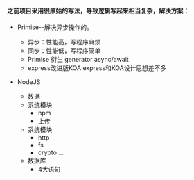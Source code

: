 
#### 之前项目采用很原始的写法，导致逻辑写起来相当复杂，解决方案： 

- Primise--解决异步操作的。
    - 异步：性能高，写程序麻烦
    - 同步：性能低，写程序简单
    - Primise 衍生 generator async/await
    - express改进版KOA express和KOA设计思想差不多

- NodeJS
    - 数据
    - 系统模块
        - npm 
        - 上传
    - 系统模块
        - http
        - fs
        - crypto ...
    - 数据库 
        - 4大语句
